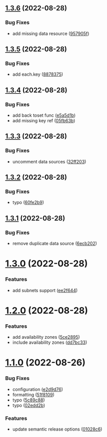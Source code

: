 ## [1.3.6](https://github.com/Kristiyandz/vpc-module/compare/v1.3.5...v1.3.6) (2022-08-28)


### Bug Fixes

* add missing data resource ([957905f](https://github.com/Kristiyandz/vpc-module/commit/957905f3ab5c126f67438097ec287437b2259dde))

## [1.3.5](https://github.com/Kristiyandz/vpc-module/compare/v1.3.4...v1.3.5) (2022-08-28)


### Bug Fixes

* add each.key ([8878375](https://github.com/Kristiyandz/vpc-module/commit/8878375ac055c1b241f9b70e226b218c2fb2abc1))

## [1.3.4](https://github.com/Kristiyandz/vpc-module/compare/v1.3.3...v1.3.4) (2022-08-28)


### Bug Fixes

* add back toset func ([e5a5d1b](https://github.com/Kristiyandz/vpc-module/commit/e5a5d1b8d16db57168b2a99feab779b8249bb136))
* add missing key ref ([05fb63b](https://github.com/Kristiyandz/vpc-module/commit/05fb63b016b57e6eff9b3ce86df5c389e95592cf))

## [1.3.3](https://github.com/Kristiyandz/vpc-module/compare/v1.3.2...v1.3.3) (2022-08-28)


### Bug Fixes

* uncomment data sources ([32ff203](https://github.com/Kristiyandz/vpc-module/commit/32ff2037a298faae88815d72169668fc0e2b7e31))

## [1.3.2](https://github.com/Kristiyandz/vpc-module/compare/v1.3.1...v1.3.2) (2022-08-28)


### Bug Fixes

* typo ([60fe2b9](https://github.com/Kristiyandz/vpc-module/commit/60fe2b96d71b1834cb4718b001196b31da00d193))

## [1.3.1](https://github.com/Kristiyandz/vpc-module/compare/v1.3.0...v1.3.1) (2022-08-28)


### Bug Fixes

* remove duplicate data source ([6ecb202](https://github.com/Kristiyandz/vpc-module/commit/6ecb202f1e80136cfe20cdab40b6abd6d0bb291b))

# [1.3.0](https://github.com/Kristiyandz/vpc-module/compare/v1.2.0...v1.3.0) (2022-08-28)


### Features

* add subnets support ([ee2f644](https://github.com/Kristiyandz/vpc-module/commit/ee2f644c770f3c75714fe9e332f3fb55d17a8f5d))

# [1.2.0](https://github.com/Kristiyandz/vpc-module/compare/v1.1.0...v1.2.0) (2022-08-28)


### Features

* add availability zones ([5ce2895](https://github.com/Kristiyandz/vpc-module/commit/5ce289582b1b00ccb928182d061876e0c70a0ebf))
* include availability zones ([dd7bc33](https://github.com/Kristiyandz/vpc-module/commit/dd7bc3338ea119b5643026f7554cb05351f23e56))

# [1.1.0](https://github.com/Kristiyandz/vpc-module/compare/v1.0.0...v1.1.0) (2022-08-26)


### Bug Fixes

* configuration ([e2d9d76](https://github.com/Kristiyandz/vpc-module/commit/e2d9d7677eddf4227ea620d3239bf56aa5f0120a))
* formatting ([51f8109](https://github.com/Kristiyandz/vpc-module/commit/51f8109312ded67bed136883b2eb2be95295789e))
* typo ([5c89c88](https://github.com/Kristiyandz/vpc-module/commit/5c89c88c0fbb477fca79dc3ddba24cf49f72144f))
* typo ([02edd2b](https://github.com/Kristiyandz/vpc-module/commit/02edd2bad93a4f88675ca340a41a861b62a50d6a))


### Features

* update semantic release options ([01028c6](https://github.com/Kristiyandz/vpc-module/commit/01028c6c237cdbf5ed7e77439af0bacc5a7ff474))
